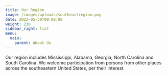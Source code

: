 ```yaml
---
title: Our Region
image: /images/uploads/southeastregion.png
date: 2022-05-30T00:00:00
weight: 230
sidebar_right: list
menu:
  main:
    parent: About Us
---
```

Our region includes Mississippi, Alabama, Georgia, North Carolina and South Carolina.  We welcome participation from persons from other places across the southeastern United States, per their interest. 

<!-- more -->